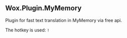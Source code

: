 ## Wox.Plugin.MyMemory

Plugin for fast text translation in MyMemory via free api.

The hotkey is used: `!`